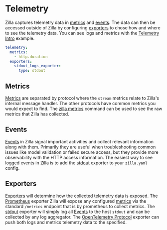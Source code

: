 # Telemetry

Zilla captures telemetry data in [metrics](#metrics) and [events](#events). The data can then be accessed outside of Zilla by configuring [exporters](#exporters) to chose how and where to see the telemetry data. You can see logs and metrics with the [Telemetry Intro](../tutorials/telemetry/telemetry-intro.md) example.

```yaml
telemetry:
  metrics:
    - http.duration
  exporters:
    stdout_logs_exporter:
      type: stdout
```

## Metrics

[Metrics](../reference/config/overview.md#metrics) are separated by protocol where the `stream` metrics relate to Zilla's internal message handler. The other protocols have common metrics you would expect to find. The [zilla metrics](../reference/config/zilla-cli.md#zilla-metrics) command can be used to see the raw metrics that Zilla has collected.

## Events

[Events](../reference/config/telemetry/events.md) in Zilla signal important activities and collect relevant information along with them. Primarily they are useful when troubleshooting common issues like model validation or failed secure access, but they provide more observability with the HTTP access information. The easiest way to see logged events in Zilla is to add the [stdout](../reference/config/telemetry/exporters/exporter-stdout.md) exporter to your `zilla.yaml` config.

## Exporters

[Exporters](../reference/config/overview.md#exporters) will determine how the collected telemetry data is exposed. The [Prometheus](../reference/config/telemetry/exporters/exporter-prometheus.md) exporter Zilla will expose any configured [metrics](../reference/config/overview.md#metrics) via the standard `/metrics` endpoint that is by prometheus to collect metrics. The [stdout](../reference/config/telemetry/exporters/exporter-stdout.md) exporter will simply log all [Events](#events) to the host `stdout` and can be collected by any log aggregator. The [OpenTelemetry Protocol](../reference/config/telemetry/exporters/exporter-otlp.md) exporter can push both logs and metrics telemetry data to the specified.
